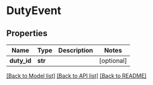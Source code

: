 # DutyEvent

## Properties
Name | Type | Description | Notes
------------ | ------------- | ------------- | -------------
**duty_id** | **str** |  | [optional] 

[[Back to Model list]](../README.md#documentation-for-models) [[Back to API list]](../README.md#documentation-for-api-endpoints) [[Back to README]](../README.md)


